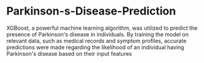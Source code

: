 # Parkinson-s-Disease-Prediction
XGBoost, a powerful machine learning algorithm, was utilized to predict the presence of Parkinson's disease in individuals. By training the model on relevant data, such as medical records and symptom profiles, accurate predictions were made regarding the likelihood of an individual having Parkinson's disease based on their input features
